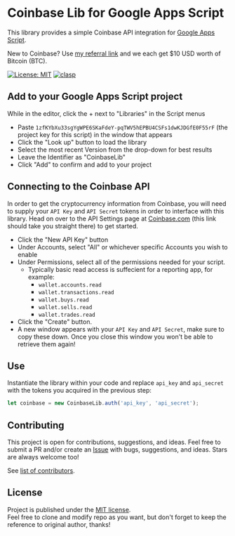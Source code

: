 # Coinbase Lib for Google Apps Script
This library provides a simple Coinbase API integration for [Google Apps Script](https://developers.google.com/apps-script/).

New to Coinbase? Use [my referral link](https://www.coinbase.com/join/paul_35bk) and we each get $10 USD worth of Bitcoin (BTC).

[![License: MIT](https://img.shields.io/badge/License-MIT-yellow.svg)](https://opensource.org/licenses/MIT)
[![clasp](https://img.shields.io/badge/built%20with-clasp-4285f4.svg)](https://github.com/google/clasp)


## Add to your Google Apps Script project
While in the editor, click the + next to "Libraries" in the Script menus
* Paste `1zfKYbXu33sgYgWPE6SKaFdeY-pqTWV5hEPBU4CSFs1dwKJDGfE0F55rF` (the project key for this script) in the window that appears
* Click the "Look up" button to load the library
* Select the most recent Version from the drop-down for best results
* Leave the Identifier as "CoinbaseLib"
* Click "Add" to confirm and add to your project

## Connecting to the Coinbase API
In order to get the cryptocurrency information from Coinbase, you will need to supply your `API Key` and `API Secret` tokens in order to interface with this library. Head on over to the API Settings page at [Coinbase.com](https://www.coinbase.com/settings/api) (this link should take you straight there) to get started.
* Click the "New API Key" button
* Under Accounts, select "All" or whichever specific Accounts you wish to enable
* Under Permissions, select all of the permissions needed for your script.
  * Typically basic read access is suffecient for a reporting app, for example:
    * `wallet.accounts.read`
    * `wallet.transactions.read`
    * `wallet.buys.read`
    * `wallet.sells.read`
    * `wallet.trades.read`
* Click the "Create" button.
* A new window appears with your `API Key` and `API Secret`, make sure to copy these down. Once you close this window you won't be able to retrieve them again!

## Use
Instantiate the library within your code and replace `api_key` and `api_secret` with the tokens you acquired in the previous step:

```javascript
let coinbase = new CoinbaseLib.auth('api_key', 'api_secret');
```

## Contributing

This project is open for contributions, suggestions, and ideas. Feel free to submit a PR and/or create an [Issue](https://github.com/neojato/coinbase-lib/issues) with bugs, suggestions, and ideas. Stars are always welcome too!

See [list of contributors](https://github.com/neojato/coinbase-lib/graphs/contributors).

## License

Project is published under the [MIT license](https://github.com/neojato/coinbase-lib/blob/main/LICENSE).  
Feel free to clone and modify repo as you want, but don't forget to keep the reference to original author, thanks!
